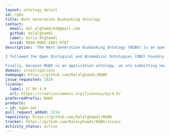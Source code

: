 ```yaml
---
layout: ontology_detail
id: ngbo
title: Next Generation Biobanking Ontology
contact:
  email: dal.alghamdi92@gmail.com
  github: dalalghamdi
  label: Dalia Alghamdi
  orcid: 0000-0002-2801-0767
description: 'The Next Generation Biobanking Ontology (NGBO) is an open application ontology representing contextual data about omics digital assets in biobank. The ontology focuses on capturing the information about three main activities: wet bench analysis used to generate omics data, bioinformatics analysis used to analyze and interpret data, and data management. The scope of the ontology includes real-world physical objects such as specimens, computerized objects such as datasets, and planned processes and related specifications. The intended end-users are biobanking organizations, data collectors, omics researchers, and decision-makers. 

I followed the Open Biological and Biomedical Ontologies (OBO) Foundry principles, and used basic formal ontology (BFO) as a top-level ontology for NGBO development. After careful assessment, we reused pre-existing terms from other appropriately maintained ontologies, annotated with proper PURLs, labels, and textual and logical definitions, For example, we directly imported terms from OBI that describe entities involved in biomedical investigations, such as, but not limited to, material entities, processes, and protocols, through OWL import. Additionally, from the ontology for biobanking (OBIB; https://github.com/biobanking/biobanking), we imported terms to describe specimens, donors, and specimen management [62]. Information artifact ontology (IAO; https://github.com/information-artifact-ontology/IAO) is another relevant ontology used as a mid-level ontology and includes terms that describe identifiers, software solutions, and documents. 

Finally, because NGBO is an application ontology, we are submitting new terms introduced by NGBO to the appropriate OBO foundry domain ontology when possible.'
domain: investigations
homepage: https://github.com/Dalalghamdi/NGBO
issue_requested: 1819
license:
  label: CC BY 4.0
  url: https://creativecommons.org/licenses/by/4.0/
preferredPrefix: NGBO
products:
- id: ngbo.owl
pull_request_added: 2214
repository: https://github.com/Dalalghamdi/NGBO
tracker: https://github.com/Dalalghamdi/NGBO/issues
activity_status: active
---
```


        
        

